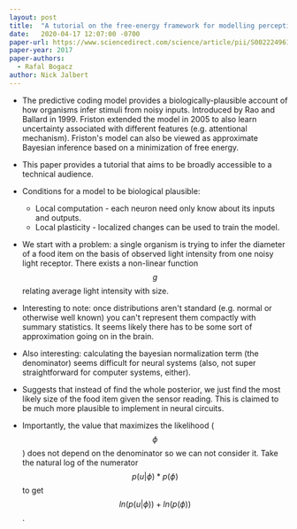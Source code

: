 ```yaml
---
layout: post
title:  "A tutorial on the free-energy framework for modelling perception and learning"
date:   2020-04-17 12:07:00 -0700
paper-url: https://www.sciencedirect.com/science/article/pii/S0022249615000759
paper-year: 2017
paper-authors:
  - Rafal Bogacz
author: Nick Jalbert
---
```


* The predictive coding model provides a biologically-plausible account of how
  organisms infer stimuli from noisy inputs.  Introduced by Rao and Ballard
  in 1999.  Friston extended the model in 2005 to also learn uncertainty
  associated with different features (e.g. attentional mechanism).  Friston's
  model can also be viewed as approximate Bayesian inference based on a
  minimization of free energy.

* This paper provides a tutorial that aims to be broadly accessible to a
  technical audience.

* Conditions for a model to be biological plausible:
    * Local computation - each neuron need only know about its inputs and
      outputs.
    * Local plasticity - localized changes can be used to train the model.

* We start with a problem: a single organism is trying to infer the diameter
  of a food item on the basis of observed light intensity from one noisy light
  receptor.  There exists a non-linear function $$g$$ relating average light
  intensity with size.

* Interesting to note: once distributions aren't standard (e.g. normal or
  otherwise well known) you can't represent them compactly with summary
  statistics.  It seems likely there has to be some sort of approximation
  going on in the brain.

* Also interesting: calculating the bayesian normalization term (the
  denominator) seems difficult for neural systems (also, not super
  straightforward for computer systems, either).

* Suggests that instead of find the whole posterior, we just find the most
  likely size of the food item given the sensor reading.  This is claimed to
  be much more plausible to implement in neural circuits.

* Importantly, the value that maximizes the likelihood ($$\phi$$) does not
  depend on the denominator so we can not consider it.  Take the natural log
  of the numerator $$p(u | \phi) * p(\phi)$$ to get 
  $$ln(p(u | \phi)) + ln(p(\phi))$$.

